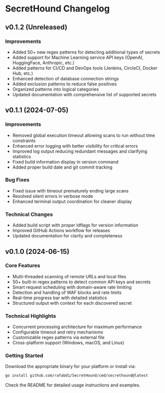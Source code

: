 # SecretHound Changelog

## v0.1.2 (Unreleased)

### Improvements
- Added 50+ new regex patterns for detecting additional types of secrets
- Added support for Machine Learning service API keys (OpenAI, HuggingFace, Anthropic, etc.)
- Added patterns for CI/CD and DevOps tools (Jenkins, CircleCI, Docker Hub, etc.)
- Enhanced detection of database connection strings
- Added exclusion patterns to reduce false positives
- Organized patterns into logical categories
- Updated documentation with comprehensive list of supported secrets

## v0.1.1 (2024-07-05)

### Improvements
- Removed global execution timeout allowing scans to run without time constraints
- Enhanced error logging with better visibility for critical errors
- Improved log output reducing redundant messages and clarifying statistics
- Fixed build information display in version command
- Added proper build date and git commit tracking

### Bug Fixes
- Fixed issue with timeout prematurely ending large scans
- Resolved silent errors in verbose mode
- Enhanced terminal output coordination for cleaner display

### Technical Changes
- Added build script with proper ldflags for version information
- Improved GitHub Actions workflow for releases
- Updated documentation for clarity and completeness

## v0.1.0 (2024-06-15)

### Core Features
- Multi-threaded scanning of remote URLs and local files
- 50+ built-in regex patterns to detect common API keys and secrets
- Smart request scheduling with domain-aware rate limiting
- Detection and handling of WAF blocks and rate limits
- Real-time progress bar with detailed statistics
- Structured output with context for each discovered secret

### Technical Highlights
- Concurrent processing architecture for maximum performance
- Configurable timeout and retry mechanisms
- Customizable regex patterns via external file
- Cross-platform support (Windows, macOS, and Linux)

### Getting Started
Download the appropriate binary for your platform or install via:
```bash
go install github.com/rafabd1/SecretHound/cmd/secrethound@latest
```

Check the README for detailed usage instructions and examples.
